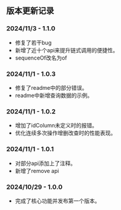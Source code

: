 ## 版本更新记录

### 2024/11/3 - 1.1.0

- 修复了若干bug
- 新增了近十个api来提升链式调用的便捷性。
- sequenceOf改名为of

### 2024/11/1 - 1.0.3

- 修复了readme中的部分错误。
- readme中新增查询数据的示例。

### 2024/11/1 - 1.0.2

- 增加了idColumn未定义时的报错。
- 优化连续多次操作增删改查时的性能表现。

### 2024/11/1 - 1.0.1

- 对部分api添加上了注释。
- 新增了remove api

### 2024/10/29 - 1.0.0

- 完成了核心功能并发布第一个版本。

